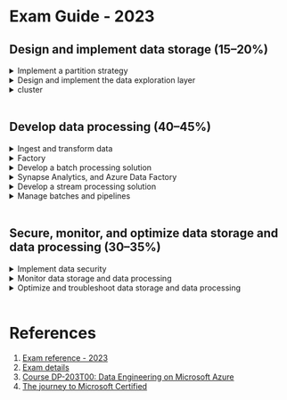 # Exam Guide - 2023

## Design and implement data storage (15–20%)
    

<details>
<summary>
    Implement a partition strategy
</summary>

* Implement a partition strategy for files
* Implement a partition strategy for analytical workloads
* Implement a partition strategy for streaming workloads
* Implement a partition strategy for Azure Synapse Analytics
* Identify when partitioning is needed in Azure Data Lake Storage Gen2

</details>


<details>
<summary>
    Design and implement the data exploration layer
</summary>

* Create and execute queries by using a compute solution that leverages SQL serverless and Spark

</details>

<details>
<summary>
    cluster
</summary>

* Implement Azure Synapse Analytics database templates
* Recommend Azure Synapse Analytics database templates
* Push new or updated data lineage to Microsoft Purview
* Browse and search metadata in Microsoft Purview Data Catalog

</details>


<br>

## Develop data processing (40–45%)

<details>
<summary>
    Ingest and transform data
</summary>

* Design and implement incremental loads
* Transform data by using Apache Spark
* Transform data by using Transact-SQL (T-SQL)
* Ingest and transform data by using Azure Synapse Pipelines or Azure Data 

</details>

<details>
<summary>
    Factory
</summary>

* Transform data by using Azure Stream Analytics
* Cleanse data
* Handle duplicate data
* Handle missing data
* Handle late-arriving data
* Split data
* Shred JSON
* Encode and decode data
* Configure error handling for a transformation
* Normalize and denormalize values
* Perform data exploratory analysis

</details>

<details>
<summary>
    Develop a batch processing solution
</summary>

* Develop batch processing solutions by using Azure Data Lake Storage, Azure Databricks, Azure
</details>

<details>
<summary>
    Synapse Analytics, and Azure Data Factory
</summary>

* Use PolyBase to load data to a SQL pool
* Implement Azure Synapse Link and query the replicated data
* Create data pipelines
* Scale resources
* Configure the batch size
* Create tests for data pipelines
* Integrate Jupyter or Python notebooks into a data pipeline
* Upsert data
* Revert data to a previous state
* Configure exception handling
* Configure batch retention
* Read from and write to a delta lake

</details>

<details>
<summary>
    Develop a stream processing solution
</summary>

* Create a stream processing solution by using Stream Analytics and Azure Event Hubs
* Process data by using Spark structured streaming
* Create windowed aggregates
* Handle schema drift
* Process time series data
* Process data across partitions
* Process within one partition
* Configure checkpoints and watermarking during processing
* Scale resources
* Create tests for data pipelines
* Optimize pipelines for analytical or transactional purposes
* Handle interruptions
* Configure exception handling
* Upsert data
* Replay archived stream data

</details>

<details>
<summary>
    Manage batches and pipelines
</summary>

* Trigger batches
* Handle failed batch loads
* Validate batch loads
* Manage data pipelines in Azure Data Factory or Azure Synapse Pipelines
* Schedule data pipelines in Data Factory or Azure Synapse Pipelines
* Implement version control for pipeline artifacts
* Manage Spark jobs in a pipeline

</details>

<br>

## Secure, monitor, and optimize data storage and data processing (30–35%)

<details>
<summary>
    Implement data security
</summary>

* Implement data masking
* Encrypt data at rest and in motion
* Implement row-level and column-level security
* Implement Azure role-based access control (RBAC)
* Implement POSIX-like access control lists (ACLs) for Data Lake Storage Gen2
* Implement a data retention policy
* Implement secure endpoints (private and public)
* Implement resource tokens in Azure Databricks
* Load a DataFrame with sensitive information
* Write encrypted data to tables or Parquet files
* Manage sensitive information

</details>

<details>
<summary>
    Monitor data storage and data processing
</summary>

* Implement logging used by Azure Monitor
* Configure monitoring services
* Monitor stream processing
* Measure performance of data movement
* Monitor and update statistics about data across a system
* Monitor data pipeline performance
* Measure query performance
* Schedule and monitor pipeline tests
* Interpret Azure Monitor metrics and logs
* Implement a pipeline alert strategy

</details>

<details>
<summary>
    Optimize and troubleshoot data storage and data processing
</summary>

* Compact small files
* Handle skew in data
* Handle data spill
* Optimize resource management
* Tune queries by using indexers
* Tune queries by using cache
* Troubleshoot a failed Spark job
* Troubleshoot a failed pipeline run, including activities executed in external services

</details>


<br>

# References

1. [Exam reference - 2023](https://query.prod.cms.rt.microsoft.com/cms/api/am/binary/RE4MbYT?WT.mc_id=Azure_BoM-wwl)
1. [Exam details](https://learn.microsoft.com/en-us/certifications/exams/dp-203/)
1. [Course DP-203T00: Data Engineering on Microsoft Azure](https://learn.microsoft.com/en-us/training/courses/dp-203t00?WT.mc_id=Azure_BoM-wwl)
1. [The journey to Microsoft Certified](https://query.prod.cms.rt.microsoft.com/cms/api/am/binary/RWxODZ)


